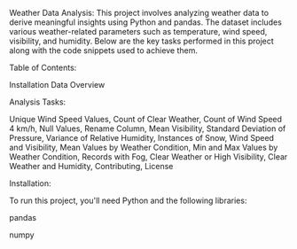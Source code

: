 Weather Data Analysis:
This project involves analyzing weather data to derive meaningful insights using Python and pandas. 
The dataset includes various weather-related parameters such as temperature,
wind speed, visibility, and humidity. 
Below are the key tasks performed in this project along with the code snippets used to achieve them.

Table of Contents:

Installation
Data Overview

Analysis Tasks:

Unique Wind Speed Values,
Count of Clear Weather,
Count of Wind Speed 4 km/h,
Null Values,
Rename Column,
Mean Visibility,
Standard Deviation of Pressure,
Variance of Relative Humidity,
Instances of Snow,
Wind Speed and Visibility,
Mean Values by Weather Condition,
Min and Max Values by Weather Condition,
Records with Fog,
Clear Weather or High Visibility,
Clear Weather and Humidity,
Contributing,
License

Installation:

To run this project, you'll need Python and the following libraries:

pandas

numpy
